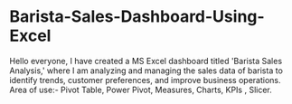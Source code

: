 # Barista-Sales-Dashboard-Using-Excel
Hello everyone,  I have created a MS Excel dashboard titled 'Barista Sales Analysis,' where I am analyzing and managing the sales data of barista to identify trends, customer preferences, and improve business operations.  Area of use:- Pivot Table, Power Pivot, Measures, Charts, KPIs , Slicer.
